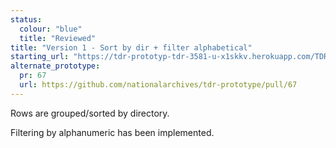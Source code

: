 ```yaml
---
status:
  colour: "blue"
  title: "Reviewed"
title: "Version 1 - Sort by dir + filter alphabetical"
starting_url: "https://tdr-prototyp-tdr-3581-u-x1skkv.herokuapp.com/TDR-3581/v01"
alternate_prototype: 
  pr: 67
  url: https://github.com/nationalarchives/tdr-prototype/pull/67
---
```


Rows are grouped/sorted by directory. 

Filtering by alphanumeric has been implemented.
